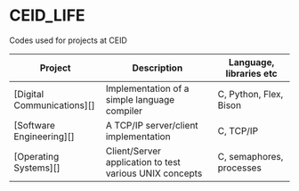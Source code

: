 # CEID_LIFE
Codes used for projects at CEID

Project  | Description | Language, libraries etc
------------- | ------------- | ------------
[Digital Communications][]  | Implementation of a simple language compiler | C, Python, Flex, Bison
[Software Engineering][] | A TCP/IP server/client implementation | C, TCP/IP
[Operating Systems][] | Client/Server application to test various UNIX concepts | C, semaphores, processes

